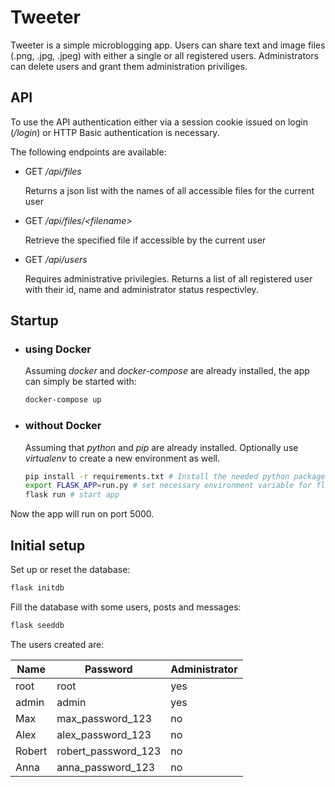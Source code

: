 # Tweeter

Tweeter is a simple microblogging app. Users can share text and image files (.png, .jpg, .jpeg) with either a single or all registered users. Administrators can delete users and grant them administration priviliges.

## API

To use the API authentication either via a session cookie issued on login (*/login*) or HTTP Basic authentication is necessary.

The following endpoints are available:

* GET */api/files*

  Returns a json list with the names of all accessible files for the current user

* GET */api/files/\<filename\>*

  Retrieve the specified file if accessible by the current user

* GET */api/users*

  Requires administrative privilegies. Returns a list of all registered user with their id, name and administrator status respectivley.

## Startup

* ### using Docker

    Assuming *docker* and *docker-compose* are already installed, the app can simply be started with:

    ```sh
    docker-compose up
    ```

* ### without Docker

    Assuming that *python* and *pip* are already installed. Optionally use *virtualenv* to create a new environment as well.

    ```sh
    pip install -r requirements.txt # Install the needed python packages
    export FLASK_APP=run.py # set necessary environment variable for flask
    flask run # start app
    ```

Now the app will run on port 5000.

## Initial setup

Set up or reset the database:

```sh
flask initdb
```

Fill the database with some users, posts and messages:

```sh
flask seeddb
```

The users created are:

| Name   | Password            | Administrator |
|--------|---------------------|---------------|
| root   | root                | yes           |
| admin  | admin               | yes           |
| Max    | max_password_123    | no            |
| Alex   | alex_password_123   | no            |
| Robert | robert_password_123 | no            |
| Anna   | anna_password_123   | no            |
